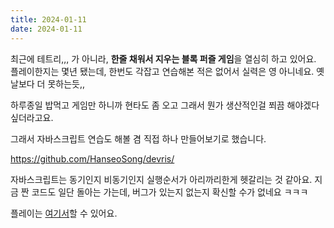 ```yaml
---
title: 2024-01-11
date: 2024-01-11
---
```

최근에 테트리,,, 가 아니라, **한줄 채워서 지우는 블록 퍼즐 게임**을 열심히 하고 있어요. 플레이한지는 몇년 됐는데, 한번도 각잡고 연습해본 적은 없어서 실력은 영 아니네요. 옛날보다 더 못하는듯,,

하루종일 밥먹고 게임만 하니까 현타도 좀 오고 그래서 뭔가 생산적인걸 쬐끔 해야겠다 싶더라고요.

그래서 자바스크립트 연습도 해볼 겸 직접 하나 만들어보기로 했습니다.

https://github.com/HanseoSong/devris/

자바스크립트는 동기인지 비동기인지 실행순서가 아리까리한게 헷갈리는 것 같아요. 지금 짠 코드도 일단 돌아는 가는데, 버그가 있는지 없는지 확신할 수가 없네요 ㅋㅋㅋ

플레이는 [여기서](https://songbirds.me/devris)할 수 있어요.